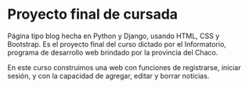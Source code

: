 # Proyecto final de cursada
Página tipo blog hecha en Python y Django, usando HTML, CSS y Bootstrap. Es el proyecto final del curso dictado por el Informatorio, programa de desarrollo web brindado por la provincia del Chaco.

En este curso construimos una web con funciones de registrarse, iniciar sesión, y con la capacidad de agregar, editar y borrar noticias.
